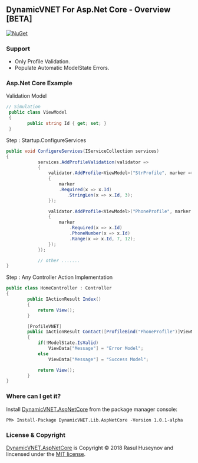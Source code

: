 ## DynamicVNET For Asp.Net Core - Overview [BETA]
[![NuGet](https://img.shields.io/badge/nuget-1.0.1_alpha-blue.svg)](https://www.nuget.org/packages/DynamicVNET.Lib.AspNetCore/1.0.1-alpha)

### Support
 - Only Profile Validation.
 - Populate Automatic ModelState Errors.

### Asp.Net Core Example
Validation Model
```csharp
// Simulation
 public class ViewModel
 {
        public string Id { get; set; }
 }
```
Step : Startup.ConfigureServices
```csharp
public void ConfigureServices(IServiceCollection services)
{
            services.AddProfileValidation(validator =>
            {
                validator.AddProfile<ViewModel>("StrProfile", marker =>
                {
                    marker
                    .Required(x => x.Id)
                       .StringLen(x => x.Id, 3);
                });

                validator.AddProfile<ViewModel>("PhoneProfile", marker =>
                {
                    marker
                        .Required(x => x.Id)
                        .PhoneNumber(x => x.Id)
                        .Range(x => x.Id, 7, 12);
                });
            });

            // other .......
}
```
Step : Any Controller Action Implementation
```csharp
public class HomeController : Controller
{
        public IActionResult Index()
        {
            return View();
        }

        [ProfileVNET]
        public IActionResult Contact([ProfileBind("PhoneProfile")]ViewModel model,[ProfileBind("StrProfile")]ViewModel model2)
        {
            if(!ModelState.IsValid)
                ViewData["Message"] = "Error Model";
            else
                ViewData["Message"] = "Success Model";

            return View();
        }
}
```

### Where can I get it?

Install [DynamicVNET.AspNetCore](https://www.nuget.org/packages/DynamicVNET.Lib.AspNetCore/) from the package manager console:

```
PM> Install-Package DynamicVNET.Lib.AspNetCore -Version 1.0.1-alpha
```

### License & Copyright

[DynamicVNET.AspNetCore](https://github.com/rasulhsn/DynamicVNET.AspNetCore) is Copyright © 2018 Rasul Huseynov and lincensed under the [MIT license](https://github.com/rasulhsn/DynamicVNET.AspNetCore/blob/master/LICENSE).

